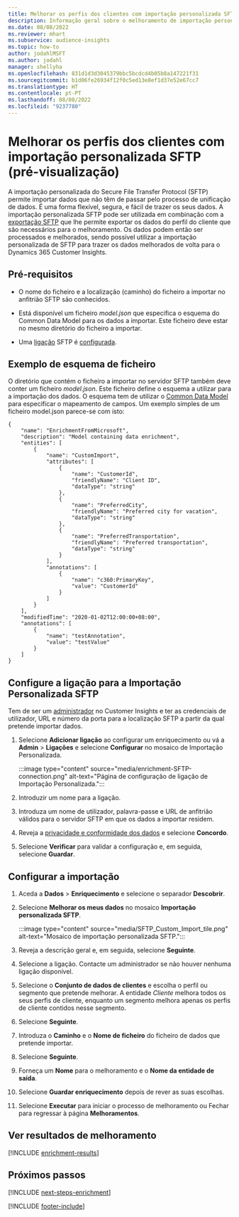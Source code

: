 ```yaml
---
title: Melhorar os perfis dos clientes com importação personalizada SFTP (pré-visualização)
description: Informação geral sobre o melhoramento de importação personalizado SFTP.
ms.date: 08/08/2022
ms.reviewer: mhart
ms.subservice: audience-insights
ms.topic: how-to
author: jodahlMSFT
ms.author: jodahl
manager: shellyha
ms.openlocfilehash: 831d1d3d3045379bbc5bcdcd4b05b8a147221f31
ms.sourcegitcommit: b1d06fe26934f12f0c5ed13e8ef1d37e52e67cc7
ms.translationtype: HT
ms.contentlocale: pt-PT
ms.lasthandoff: 08/08/2022
ms.locfileid: "9237780"
---
```

# <a name="enrich-customer-profiles-with-sftp-custom-import-preview"></a>Melhorar os perfis dos clientes com importação personalizada SFTP (pré-visualização)

A importação personalizada do Secure File Transfer Protocol (SFTP) permite importar dados que não têm de passar pelo processo de unificação de dados. É uma forma flexível, segura, e fácil de trazer os seus dados. A importação personalizada SFTP pode ser utilizada em combinação com a [exportação SFTP](export-sftp.md) que lhe permite exportar os dados do perfil do cliente que são necessários para o melhoramento. Os dados podem então ser processados e melhorados, sendo possível utilizar a importação personalizada de SFTP para trazer os dados melhorados de volta para o Dynamics 365 Customer Insights.

## <a name="prerequisites"></a>Pré-requisitos

- O nome do ficheiro e a localização (caminho) do ficheiro a importar no anfitrião SFTP são conhecidos.

- Está disponível um ficheiro *model.json* que especifica o esquema do Common Data Model para os dados a importar. Este ficheiro deve estar no mesmo diretório do ficheiro a importar.

- Uma [ligação](connections.md) SFTP é [configurada](#configure-the-connection-for-sftp-custom-import).

## <a name="file-schema-example"></a>Exemplo de esquema de ficheiro

O diretório que contém o ficheiro a importar no servidor SFTP também deve conter um ficheiro *model.json*. Este ficheiro define o esquema a utilizar para a importação dos dados. O esquema tem de utilizar o [Common Data Model](/common-data-model/) para especificar o mapeamento de campos. Um exemplo simples de um ficheiro model.json parece-se com isto:

```
{
    "name": "EnrichmentFromMicrosoft",
    "description": "Model containing data enrichment",
    "entities": [
        {
            "name": "CustomImport",
            "attributes": [
                {
                    "name": "CustomerId",
                    "friendlyName": "Client ID",
                    "dataType": "string"
                },
                {
                    "name": "PreferredCity",
                    "friendlyName": "Preferred city for vacation",
                    "dataType": "string"
                },
                {
                    "name": "PreferredTransportation",
                    "friendlyName": "Preferred transportation",
                    "dataType": "string"
                }
            ],
            "annotations": [
                {
                    "name": "c360:PrimaryKey",
                    "value": "CustomerId"
                }
            ]
        }
    ],
    "modifiedTime": "2020-01-02T12:00:00+08:00",
    "annotations": [
        {
            "name": "testAnnotation",
            "value": "testValue"
        }
    ]
}
```

## <a name="configure-the-connection-for-sftp-custom-import"></a>Configure a ligação para a Importação Personalizada SFTP

Tem de ser um [administrador](permissions.md#admin) no Customer Insights e ter as credenciais de utilizador, URL e número da porta para a localização SFTP a partir da qual pretende importar dados.

1. Selecione **Adicionar ligação** ao configurar um enriquecimento ou vá a **Admin** > **Ligações** e selecione **Configurar** no mosaico de Importação Personalizada.

   :::image type="content" source="media/enrichment-SFTP-connection.png" alt-text="Página de configuração de ligação de Importação Personalizada.":::

1. Introduzir um nome para a ligação.

1. Introduza um nome de utilizador, palavra-passe e URL de anfitrião válidos para o servidor SFTP em que os dados a importar residem.

1. Reveja a [privacidade e conformidade dos dados](connections.md#data-privacy-and-compliance) e selecione **Concordo**.

1. Selecione **Verificar** para validar a configuração e, em seguida, selecione **Guardar**.

## <a name="configure-the-import"></a>Configurar a importação

1. Aceda a **Dados** > **Enriquecimento** e selecione o separador **Descobrir**.

1. Selecione **Melhorar os meus dados** no mosaico **Importação personalizada SFTP**.

   :::image type="content" source="media/SFTP_Custom_Import_tile.png" alt-text="Mosaico de importação personalizada SFTP.":::

1. Reveja a descrição geral e, em seguida, selecione **Seguinte**.

1. Selecione a ligação. Contacte um administrador se não houver nenhuma ligação disponível.

1. Selecione o **Conjunto de dados de clientes** e escolha o perfil ou segmento que pretende melhorar. A entidade *Cliente* melhora todos os seus perfis de cliente, enquanto um segmento melhora apenas os perfis de cliente contidos nesse segmento.

1. Selecione **Seguinte**.

1. Introduza o **Caminho** e o **Nome de ficheiro** do ficheiro de dados que pretende importar.

1. Selecione **Seguinte**.

1. Forneça um **Nome** para o melhoramento e o **Nome da entidade de saída**.

1. Selecione **Guardar enriquecimento** depois de rever as suas escolhas.

1. Selecione **Executar** para iniciar o processo de melhoramento ou Fechar para regressar à página **Melhoramentos**.

## <a name="view-enrichment-results"></a>Ver resultados de melhoramento

[!INCLUDE [enrichment-results](includes/enrichment-results.md)]

## <a name="next-steps"></a>Próximos passos

[!INCLUDE [next-steps-enrichment](includes/next-steps-enrichment.md)]

[!INCLUDE [footer-include](includes/footer-banner.md)]

